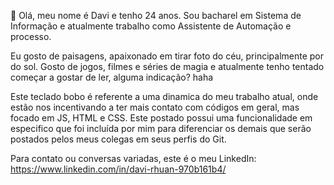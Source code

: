 
👋 Olá, meu nome é Davi e tenho 24 anos. Sou bacharel em Sistema de Informação e atualmente trabalho como Assistente de Automação e processo.

Eu gosto de paisagens, apaixonado em tirar foto do céu, principalmente por do sol. Gosto de jogos, filmes e séries de magia e atualmente tenho tentado começar a gostar de ler, alguma indicação? haha

Este teclado bobo é referente a uma dinamica do meu trabalho atual, onde estão nos incentivando a ter mais contato com códigos em geral, mas focado em JS, HTML e CSS. Este postado possui uma funcionalidade em especifico que foi incluída por mim para diferenciar os demais que serão postados pelos meus colegas em seus perfis do Git.

Para contato ou conversas variadas, este é o meu LinkedIn: https://www.linkedin.com/in/davi-rhuan-970b161b4/


